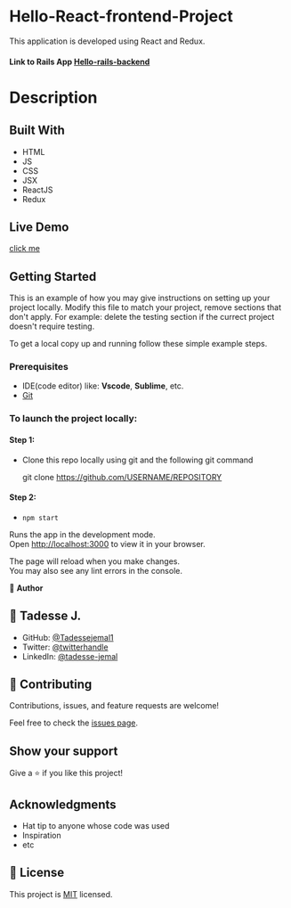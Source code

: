 # Hello-React-frontend-Project
This application is developed using React and Redux.
#### Link to Rails App [Hello-rails-backend](https://github.com/Tadessejemal1/Hello-rails-backend.git)
# Description  
## Built With

- HTML
- JS
- CSS
- JSX
- ReactJS
- Redux
## Live Demo

[click me]()
## 
## Getting Started

This is an example of how you may give instructions on setting up your project locally. Modify this file to match your project, remove sections that don't apply. For example: delete the testing section if the currect project doesn't require testing.

To get a local copy up and running follow these simple example steps.

### Prerequisites
 - IDE(code editor) like: **Vscode**, **Sublime**, etc.  
 - [Git](https://www.linode.com/docs/guides/how-to-install-git-on-linux-mac-and-windows/)


### To launch the project locally:

#### Step 1:
- Clone this repo locally using git and the following git command

  git clone https://github.com/USERNAME/REPOSITORY

#### Step 2:

- `npm start`

Runs the app in the development mode.\
Open [http://localhost:3000](http://localhost:3000) to view it in your browser.

The page will reload when you make changes.\
You may also see any lint errors in the console.

👤 **Author**

## 👤 Tadesse J.

- GitHub: [@Tadessejemal1](https://github.com/Tadessejemal1)
- Twitter: [@twitterhandle](https://twitter.com/tadesse)
- LinkedIn: [@tadesse-jemal](https://linkedin.com/in/tadesse-jemal)

## 🤝 Contributing

Contributions, issues, and feature requests are welcome!

Feel free to check the [issues page](../../issues/).

## Show your support

Give a ⭐️ if you like this project!

## Acknowledgments

- Hat tip to anyone whose code was used
- Inspiration
- etc

## 📝 License

This project is [MIT](./MIT.md) licensed.

